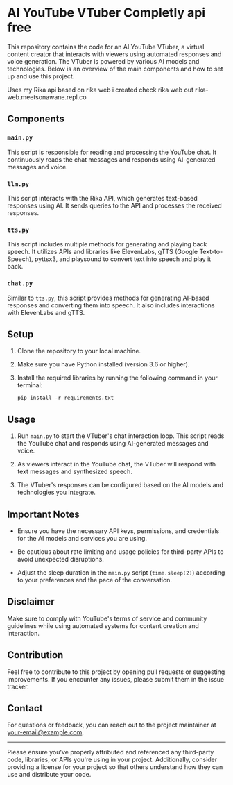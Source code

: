 # AI YouTube VTuber Completly api free

This repository contains the code for an AI YouTube VTuber, a virtual content creator that interacts with viewers using automated responses and voice generation. The VTuber is powered by various AI models and technologies. Below is an overview of the main components and how to set up and use this project.

Uses my Rika api based on rika web i created check rika web out rika-web.meetsonawane.repl.co

## Components

### `main.py`
This script is responsible for reading and processing the YouTube chat. It continuously reads the chat messages and responds using AI-generated messages and voice.

### `llm.py`
This script interacts with the Rika API, which generates text-based responses using AI. It sends queries to the API and processes the received responses.

### `tts.py`
This script includes multiple methods for generating and playing back speech. It utilizes APIs and libraries like ElevenLabs, gTTS (Google Text-to-Speech), pyttsx3, and playsound to convert text into speech and play it back.

### `chat.py`
Similar to `tts.py`, this script provides methods for generating AI-based responses and converting them into speech. It also includes interactions with ElevenLabs and gTTS.

## Setup

1. Clone the repository to your local machine.
   
2. Make sure you have Python installed (version 3.6 or higher).

3. Install the required libraries by running the following command in your terminal:

   ```
   pip install -r requirements.txt
   ```

## Usage

1. Run `main.py` to start the VTuber's chat interaction loop. This script reads the YouTube chat and responds using AI-generated messages and voice.

2. As viewers interact in the YouTube chat, the VTuber will respond with text messages and synthesized speech.

3. The VTuber's responses can be configured based on the AI models and technologies you integrate.

## Important Notes

- Ensure you have the necessary API keys, permissions, and credentials for the AI models and services you are using.

- Be cautious about rate limiting and usage policies for third-party APIs to avoid unexpected disruptions.

- Adjust the sleep duration in the `main.py` script (`time.sleep(2)`) according to your preferences and the pace of the conversation.

## Disclaimer

Make sure to comply with YouTube's terms of service and community guidelines while using automated systems for content creation and interaction.

## Contribution

Feel free to contribute to this project by opening pull requests or suggesting improvements. If you encounter any issues, please submit them in the issue tracker.

## Contact

For questions or feedback, you can reach out to the project maintainer at [your-email@example.com](mailto:meet.sonawane2015@gmail.com).

---

Please ensure you've properly attributed and referenced any third-party code, libraries, or APIs you're using in your project. Additionally, consider providing a license for your project so that others understand how they can use and distribute your code.
